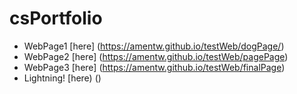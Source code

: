# csPortfolio

* WebPage1 [here] (https://amentw.github.io/testWeb/dogPage/)
* WebPage2 [here] (https://amentw.github.io/testWeb/pagePage)
* WebPage3 [here] (https://amentw.github.io/testWeb/finalPage)
* Lightning! [here) ()

